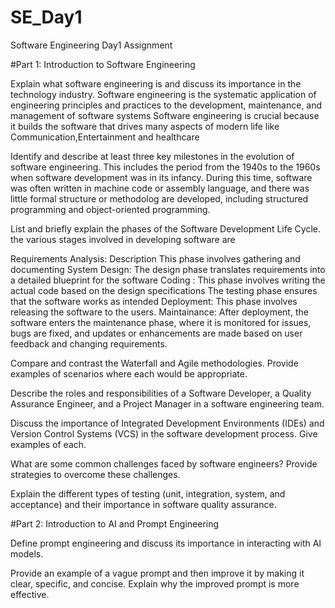 # SE_Day1
Software Engineering Day1 Assignment

#Part 1: Introduction to Software Engineering

Explain what software engineering is and discuss its importance in the technology industry.
Software engineering is the systematic application of engineering principles and practices to the development, maintenance, and management of software systems
Software engineering is crucial because it builds the software that drives many aspects of modern life like Communication,Entertainment and healthcare


Identify and describe at least three key milestones in the evolution of software engineering.
This includes the period from the 1940s to the 1960s when software development was in its infancy. During this time, software was often written in machine code or assembly language, and there was little formal structure or methodolog are developed, including structured programming and object-oriented programming.


List and briefly explain the phases of the Software Development Life Cycle.
the various stages involved in developing software are

Requirements Analysis: Description This phase involves gathering and documenting 
System Design: The design phase translates requirements into a detailed blueprint for the software
Coding : This phase involves writing the actual code based on the design specifications
The testing phase ensures that the software works as intended 
Deployment: This phase involves releasing the software to the users.
Maintainance: After deployment, the software enters the maintenance phase, where it is monitored for issues, bugs are fixed, and updates or enhancements are made based on user feedback and changing requirements.


Compare and contrast the Waterfall and Agile methodologies. Provide examples of scenarios where each would be appropriate.


Describe the roles and responsibilities of a Software Developer, a Quality Assurance Engineer, and a Project Manager in a software engineering team.


Discuss the importance of Integrated Development Environments (IDEs) and Version Control Systems (VCS) in the software development process. Give examples of each.


What are some common challenges faced by software engineers? Provide strategies to overcome these challenges.


Explain the different types of testing (unit, integration, system, and acceptance) and their importance in software quality assurance.


#Part 2: Introduction to AI and Prompt Engineering


Define prompt engineering and discuss its importance in interacting with AI models.


Provide an example of a vague prompt and then improve it by making it clear, specific, and concise. Explain why the improved prompt is more effective.
